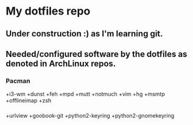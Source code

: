 # My dotfiles repo

Under construction :) as I'm learning git.
------------------------------------------

## Needed/configured software by the dotfiles as denoted in ArchLinux repos.
### Pacman
+i3-wm
+dunst
+feh
+mpd
+mutt
+notmuch
+vim
+hg
+msmtp
+offlineimap
+zsh

###
+urlview
+goobook-git
+python2-keyring
+python2-gnomekeyring
